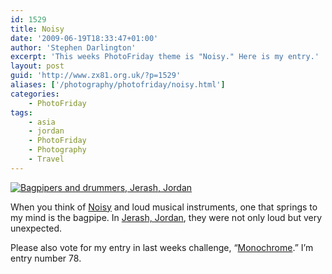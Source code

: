 ```yaml
---
id: 1529
title: Noisy
date: '2009-06-19T18:33:47+01:00'
author: 'Stephen Darlington'
excerpt: 'This weeks PhotoFriday theme is "Noisy." Here is my entry.'
layout: post
guid: 'http://www.zx81.org.uk/?p=1529'
aliases: ['/photography/photofriday/noisy.html']
categories:
    - PhotoFriday
tags:
    - asia
    - jordan
    - PhotoFriday
    - Photography
    - Travel
---
```


[![Bagpipers and drummers, Jerash, Jordan](https://i0.wp.com/farm6.staticflickr.com/5526/10817726373_46dc4e3fa9.jpg?resize=500%2C333)](http://www.flickr.com/photos/stephendarlington/10817726373/ "Bagpipers and drummers, Jerash, Jordan by stephendarlington, on Flickr")

When you think of [Noisy](http://www.photofriday.com/archives/challenge/000886.php) and loud musical instruments, one that springs to my mind is the bagpipe. In [Jerash, Jordan](http://www.zx81.org.uk/travel/jordan-jerash.html), they were not only loud but very unexpected.

Please also vote for my entry in last weeks challenge, “[Monochrome](http://www.photofriday.com/linkviewer.php?id=884).” I’m entry number 78.